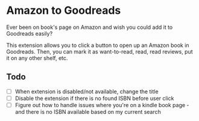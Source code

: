 # Amazon to Goodreads

Ever been on book's page on Amazon and wish you could add it to Goodreads easily?

This extension allows you to click a button to open up an Amazon book in Goodreads. Then, you can mark it as want-to-read, read, read reviews, put it on any other shelf, etc.

## Todo

- [ ] When extension is disabled/not available, change the title
- [ ] Disable the extension if there is no found ISBN before user click
- [ ] Figure out how to handle issues where you're on a kindle book page - and there is no ISBN available based on my current search
